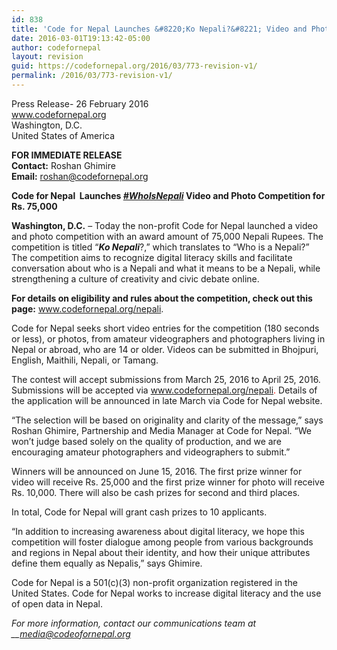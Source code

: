 ```yaml
---
id: 838
title: 'Code for Nepal Launches &#8220;Ko Nepali?&#8221; Video and Photo Competition for Rs. 75,000'
date: 2016-03-01T19:13:42-05:00
author: codefornepal
layout: revision
guid: https://codefornepal.org/2016/03/773-revision-v1/
permalink: /2016/03/773-revision-v1/
---
```

<span style="font-weight: 400;">Press Release- </span><span style="font-weight: 400;">26 February 2016<br /> </span>[<span style="font-weight: 400;">www.codefornepal.org<br /> </span>](https://codefornepal.org)<span style="font-weight: 400;">Washington, D.C.<br /> </span><span style="font-weight: 400;">United States of America</span>

**FOR IMMEDIATE RELEASE**  
<span style="font-weight: 400;"><strong>Contact:</strong> Roshan Ghimire<br /> </span>**Email:** <span style="font-weight: 400;">roshan@codefornepal.org</span>

**Code for Nepal  Launches _<a href="https://twitter.com/search?q=whoisnepali&src=typd" target="_blank">#WhoIsNepali</a>_ Video and Photo Competition for Rs. 75,000**

<span style="font-weight: 400;"><strong>Washington, D.C.</strong> &#8211; Today the non-profit Code for Nepal launched a video and photo competition with an award amount of 75,000 Nepali Rupees. The competition is titled “<em><strong>Ko Nepali</strong></em>?,” which translates to “Who is a Nepali?” The competition aims to recognize digital literacy skills and facilitate conversation about who is a Nepali and what it means to be a Nepali, while strengthening a culture of creativity and civic debate online. </span>

<span style="font-weight: 400;"><strong>For details on eligibility and rules about the competition, check out this page:</strong> <span style="color: #ff0000;"><a style="color: #ff0000;" href="https://codefornepal.org/nepali"><span style="font-weight: 400;">www.codefornepal.org/nepali</span></a><span style="font-weight: 400;">.</span></span></span>

Code for Nepal seeks short video entries for the competition (180 seconds or less), or photos, from amateur videographers and photographers living in Nepal or abroad, who are 14 or older. Videos can be submitted in Bhojpuri, English, Maithili, Nepali, or Tamang.

<span style="font-weight: 400;">The contest will accept submissions from March 25, 2016 to April 25, 2016. Submissions will be accepted via </span><span style="color: #ff0000;"><a style="color: #ff0000;" href="https://codefornepal.org/nepali"><span style="font-weight: 400;">www.codefornepal.org/nepali</span></a></span><span style="font-weight: 400;"><span style="color: #ff0000;">.</span> Details of the application will be announced in late March via Code for Nepal website.</span>

“The selection will be based on originality and clarity of the message,” says Roshan Ghimire, Partnership and Media Manager at Code for Nepal. “We won’t judge based solely on the quality of production, and we are encouraging amateur photographers and videographers to submit.”

Winners will be announced on June 15, 2016. The first prize winner for video will receive Rs. 25,000 and the first prize winner for photo will receive Rs. 10,000. There will also be cash prizes for second and third places.

In total, Code for Nepal will grant cash prizes to 10 applicants.

“In addition to increasing awareness about digital literacy, we hope this competition will foster dialogue among people from various backgrounds and regions in Nepal about their identity, and how their unique attributes define them equally as Nepalis,” says Ghimire.

<span style="font-weight: 400;">Code for Nepal is a 501(c)(3) non-profit organization registered in the United States. </span><span style="font-weight: 400;">Code for Nepal works to increase digital literacy and the use of open data in Nepal.</span>

_<span style="font-weight: 400;">For more information, contact our communications team at </span>__<span style="font-weight: 400;">media@codeofornepal.org</span>_